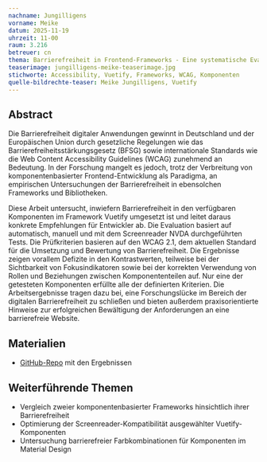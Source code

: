 ```yaml
---
nachname: Jungilligens
vorname: Meike
datum: 2025-11-19
uhrzeit: 11-00
raum: 3.216 
betreuer: cn
thema: Barrierefreiheit in Frontend-Frameworks - Eine systematische Evaluierung anhand der WCAG 2.1 Standards am Beispiel von Vuetify
teaserimage: jungilligens-meike-teaserimage.jpg
stichworte: Accessibility, Vuetify, Frameworks, WCAG, Komponenten
quelle-bildrechte-teaser: Meike Jungilligens, Vuetify
---
```


## Abstract

Die Barrierefreiheit digitaler Anwendungen gewinnt in Deutschland und der Europäischen Union durch gesetzliche Regelungen wie das Barrierefreiheitsstärkungsgesetz (BFSG) sowie internationale Standards wie die Web Content Accessibility Guidelines (WCAG) zunehmend an Bedeutung. In der Forschung mangelt es jedoch, trotz der Verbreitung von komponentenbasierter Frontend-Entwicklung als Paradigma, an empirischen Untersuchungen der Barrierefreiheit in ebensolchen Frameworks und Bibliotheken. 

Diese Arbeit untersucht, inwiefern Barrierefreiheit in den verfügbaren Komponenten im Framework Vuetify umgesetzt ist und leitet daraus konkrete Empfehlungen für Entwickler ab. Die Evaluation basiert auf automatisch, manuell und mit dem Screenreader NVDA durchgeführten Tests. Die Prüfkriterien basieren auf den WCAG 2.1, dem aktuellen Standard für die Umsetzung und Bewertung von Barrierefreiheit. Die Ergebnisse zeigen vorallem Defizite in den Kontrastwerten, teilweise bei der Sichtbarkeit von Fokusindikatoren sowie bei der korrekten Verwendung von Rollen und Beziehungen zwischen Komponententeilen auf. Nur eine der getesteten Komponenten erfüllte alle der definierten Kriterien. Die Arbeitsergebnisse tragen dazu bei, eine Forschungslücke im Bereich der digitalen Barrierefreiheit zu schließen und bieten außerdem praxisorientierte Hinweise zur erfolgreichen Bewältigung der Anforderungen an eine barrierefreie Website. 

## Materialien
- [GitHub-Repo](https://github.com/mjung2605/pp2025-barrierefreiheit-vuetify) mit den Ergebnissen

## Weiterführende Themen
* Vergleich zweier komponentenbasierter Frameworks hinsichtlich ihrer Barrierefreiheit
* Optimierung der Screenreader-Kompatibilität ausgewählter Vuetify-Komponenten 
* Untersuchung barrierefreier Farbkombinationen für Komponenten im Material Design 